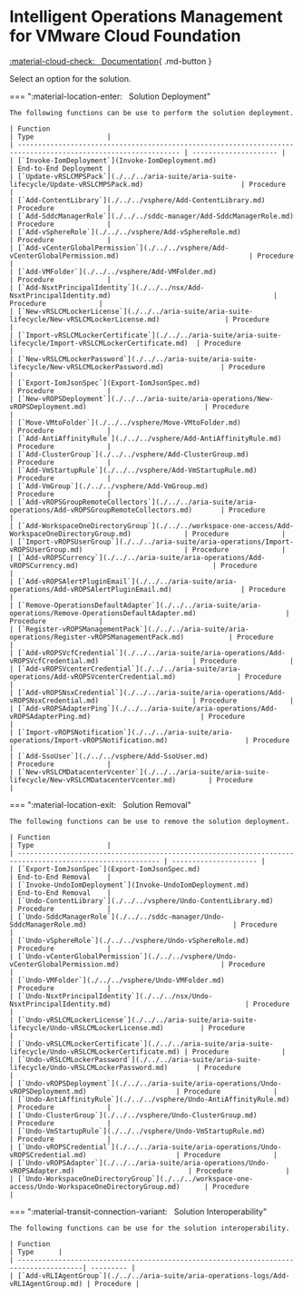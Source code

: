 # Intelligent Operations Management for VMware Cloud Foundation

[:material-cloud-check: &nbsp; Documentation][solution]{ .md-button }

Select an option for the solution.

=== ":material-location-enter: &nbsp; Solution Deployment"

    The following functions can be use to perform the solution deployment.

    | Function                                                                                                       | Type                  |
    | -------------------------------------------------------------------------------------------------------------- | --------------------- |
    | [`Invoke-IomDeployment`](Invoke-IomDeployment.md)                                                              | End-to-End Deployment |
    | [`Update-vRSLCMPSPack`](./../../aria-suite/aria-suite-lifecycle/Update-vRSLCMPSPack.md)                        | Procedure             |
    | [`Add-ContentLibrary`](./../../vsphere/Add-ContentLibrary.md)                                                  | Procedure             |
    | [`Add-SddcManagerRole`](./../../sddc-manager/Add-SddcManagerRole.md)                                           | Procedure             |
    | [`Add-vSphereRole`](./../../vsphere/Add-vSphereRole.md)                                                        | Procedure             |
    | [`Add-vCenterGlobalPermission`](./../../vsphere/Add-vCenterGlobalPermission.md)                                | Procedure             |
    | [`Add-VMFolder`](./../../vsphere/Add-VMFolder.md)                                                              | Procedure             |
    | [`Add-NsxtPrincipalIdentity`](./../../nsx/Add-NsxtPrincipalIdentity.md)                                        | Procedure             |
    | [`New-vRSLCMLockerLicense`](./../../aria-suite/aria-suite-lifecycle/New-vRSLCMLockerLicense.md)                | Procedure             |
    | [`Import-vRSLCMLockerCertificate`](./../../aria-suite/aria-suite-lifecycle/Import-vRSLCMLockerCertificate.md)  | Procedure             |
    | [`New-vRSLCMLockerPassword`](./../../aria-suite/aria-suite-lifecycle/New-vRSLCMLockerPassword.md)              | Procedure             |
    | [`Export-IomJsonSpec`](Export-IomJsonSpec.md)                                                                  | Procedure             |
    | [`New-vROPSDeployment`](./../../aria-suite/aria-operations/New-vROPSDeployment.md)                             | Procedure             |
    | [`Move-VMtoFolder`](./../../vsphere/Move-VMtoFolder.md)                                                        | Procedure             |
    | [`Add-AntiAffinityRule`](./../../vsphere/Add-AntiAffinityRule.md)                                              | Procedure             |
    | [`Add-ClusterGroup`](./../../vsphere/Add-ClusterGroup.md)                                                      | Procedure             |
    | [`Add-VmStartupRule`](./../../vsphere/Add-VmStartupRule.md)                                                    | Procedure             |
    | [`Add-VmGroup`](./../../vsphere/Add-VmGroup.md)                                                                | Procedure             |
    | [`Add-vROPSGroupRemoteCollectors`](./../../aria-suite/aria-operations/Add-vROPSGroupRemoteCollectors.md)       | Procedure             |
    | [`Add-WorkspaceOneDirectoryGroup`](./../../workspace-one-access/Add-WorkspaceOneDirectoryGroup.md)             | Procedure             |
    | [`Import-vROPSUserGroup`](./../../aria-suite/aria-operations/Import-vROPSUserGroup.md)                         | Procedure             |
    | [`Add-vROPSCurrency`](./../../aria-suite/aria-operations/Add-vROPSCurrency.md)                                 | Procedure             |
    | [`Add-vROPSAlertPluginEmail`](./../../aria-suite/aria-operations/Add-vROPSAlertPluginEmail.md)                 | Procedure             |
    | [`Remove-OperationsDefaultAdapter`](./../../aria-suite/aria-operations/Remove-OperationsDefaultAdapter.md)                      | Procedure             |
    | [`Register-vROPSManagementPack`](./../../aria-suite/aria-operations/Register-vROPSManagementPack.md)           | Procedure             |
    | [`Add-vROPSVcfCredential`](./../../aria-suite/aria-operations/Add-vROPSVcfCredential.md)                       | Procedure             |
    | [`Add-vROPSVcenterCredential`](./../../aria-suite/aria-operations/Add-vROPSVcenterCredential.md)               | Procedure             |
    | [`Add-vROPSNsxCredential`](./../../aria-suite/aria-operations/Add-vROPSNsxCredential.md)                       | Procedure             |
    | [`Add-vROPSAdapterPing`](./../../aria-suite/aria-operations/Add-vROPSAdapterPing.md)                           | Procedure             |
    | [`Import-vROPSNotification`](./../../aria-suite/aria-operations/Import-vROPSNotification.md)                   | Procedure             |
    | [`Add-SsoUser`](./../../vsphere/Add-SsoUser.md)                                                                | Procedure             |
    | [`New-vRSLCMDatacenterVcenter`](./../../aria-suite/aria-suite-lifecycle/New-vRSLCMDatacenterVcenter.md)        | Procedure             |

=== ":material-location-exit: &nbsp; Solution Removal"

    The following functions can be use to remove the solution deployment.

    | Function                                                                                                  | Type                  |
    | --------------------------------------------------------------------------------------------------------- | --------------------- |
    | [`Export-IomJsonSpec`](Export-IomJsonSpec.md)                                                             | End-to-End Removal    |
    | [`Invoke-UndoIomDeployment`](Invoke-UndoIomDeployment.md)                                                 | End-to-End Removal    |
    | [`Undo-ContentLibrary`](./../../vsphere/Undo-ContentLibrary.md)                                           | Procedure             |
    | [`Undo-SddcManagerRole`](./../../sddc-manager/Undo-SddcManagerRole.md)                                    | Procedure             |
    | [`Undo-vSphereRole`](./../../vsphere/Undo-vSphereRole.md)                                                 | Procedure             |
    | [`Undo-vCenterGlobalPermission`](./../../vsphere/Undo-vCenterGlobalPermission.md)                         | Procedure             |
    | [`Undo-VMFolder`](./../../vsphere/Undo-VMFolder.md)                                                       | Procedure             |
    | [`Undo-NsxtPrincipalIdentity`](./../../nsx/Undo-NsxtPrincipalIdentity.md)                                 | Procedure             |
    | [`Undo-vRSLCMLockerLicense`](./../../aria-suite/aria-suite-lifecycle/Undo-vRSLCMLockerLicense.md)         | Procedure             |
    | [`Undo-vRSLCMLockerCertificate`](./../../aria-suite/aria-suite-lifecycle/Undo-vRSLCMLockerCertificate.md) | Procedure             |
    | [`Undo-vRSLCMLockerPassword`](./../../aria-suite/aria-suite-lifecycle/Undo-vRSLCMLockerPassword.md)       | Procedure             |
    | [`Undo-vROPSDeployment`](./../../aria-suite/aria-operations/Undo-vROPSDeployment.md)                      | Procedure             |
    | [`Undo-AntiAffinityRule`](./../../vsphere/Undo-AntiAffinityRule.md)                                       | Procedure             |
    | [`Undo-ClusterGroup`](./../../vsphere/Undo-ClusterGroup.md)                                               | Procedure             |
    | [`Undo-VmStartupRule`](./../../vsphere/Undo-VmStartupRule.md)                                             | Procedure             |
    | [`Undo-vROPSCredential`](./../../aria-suite/aria-operations/Undo-vROPSCredential.md)                      | Procedure             |
    | [`Undo-vROPSAdapter`](./../../aria-suite/aria-operations/Undo-vROPSAdapter.md)                            | Procedure             |
    | [`Undo-WorkspaceOneDirectoryGroup`](./../../workspace-one-access/Undo-WorkspaceOneDirectoryGroup.md)      | Procedure             |

=== ":material-transit-connection-variant: &nbsp; Solution Interoperability"

    The following functions can be use for the solution interoperability.

    | Function                                                                              | Type      |
    | --------------------------------------------------------------------------------------| --------- |
    | [`Add-vRLIAgentGroup`](./../../aria-suite/aria-operations-logs/Add-vRLIAgentGroup.md) | Procedure |

[solution]: https://docs.vmware.com/en/VMware-Cloud-Foundation/services/vcf-intelligent-operations-management-v1/GUID-31B18AB1-9E88-4355-BECF-A90F1E1F7C19.html
